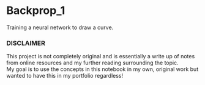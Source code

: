 # Backprop_1
Training a neural network to draw a curve. 

### DISCLAIMER 
This project is not completely original and is essentially a write up of notes from online resources and my further reading surrounding the topic. \
My goal is to use the concepts in this notebook in my own, original work but wanted to have this in my portfolio regardless!
